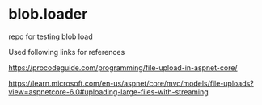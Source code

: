 # blob.loader
repo for testing blob load

Used following links for references

https://procodeguide.com/programming/file-upload-in-aspnet-core/


https://learn.microsoft.com/en-us/aspnet/core/mvc/models/file-uploads?view=aspnetcore-6.0#uploading-large-files-with-streaming